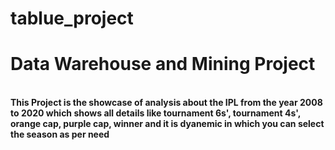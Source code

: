 # tablue_project
<h1> <b>Data Warehouse and Mining Project  </b></h1>
<br>
<b> This Project is the showcase of analysis about the IPL from the year 2008 to 2020 which shows all details like tournament 6s', tournament 4s', orange cap, purple cap, winner and it is dyanemic in which you can select the season as per need </b>

